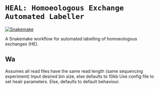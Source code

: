 # `HEAL: Homoeologous Exchange Automated Labeller`

[![Snakemake](https://img.shields.io/badge/snakemake-≥6.3.0-brightgreen.svg)](https://snakemake.github.io)

A Snakemake workflow for automated labelling of homoeologous exchanges (HE).


## Wa

Assumes all read files have the same read length (same sequencing experiment)
Input desired bin size, else defaults to 10kb 
Use config file to set healr parameters. Else, defaults to default behaviour. 